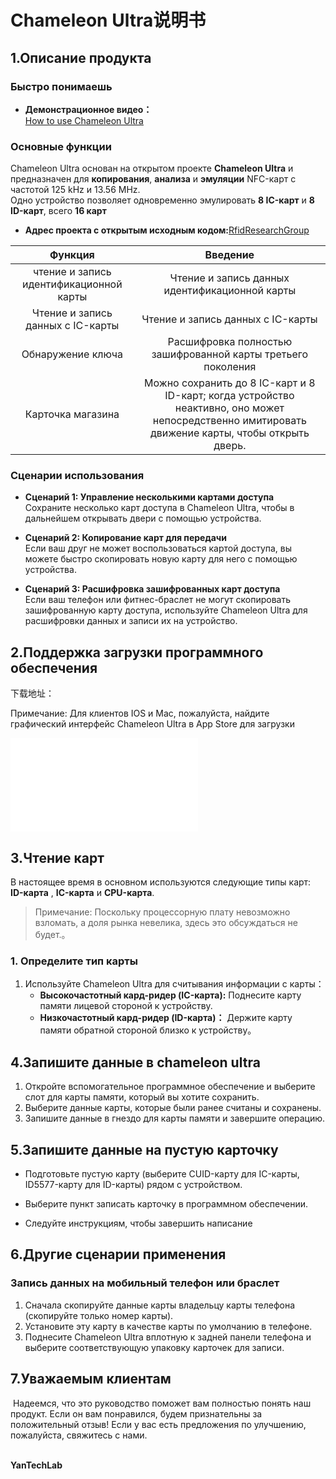 # 

# Chameleon Ultra说明书

## 1.Описание продукта

### Быстро понимаешь

- **Демонстрационное видео：**  
  [How to use Chameleon Ultra](https://www.youtube.com/watch?v=9jtKNJ5-kVY)

### Основные функции

Chameleon Ultra основан на открытом проекте **Chameleon Ultra** и предназначен для **копирования**, **анализа** и **эмуляции** NFC-карт с частотой 125 kHz и 13.56 MHz.  
Одно устройство позволяет одновременно эмулировать **8 IC-карт** и **8 ID-карт**, всего **16 карт**

* **Адрес проекта с открытым исходным кодом:**[RfidResearchGroup](https://github.com/RfidResearchGroup/ChameleonUltra/)

| Функция                                 | Введение                                                                                                                                         |
|:---------------------------------------:|:------------------------------------------------------------------------------------------------------------------------------------------------:|
| чтение и запись идентификационной карты | Чтение и запись данных идентификационной карты                                                                                                   |
| Чтение и запись данных с IC-карты       | Чтение и запись данных с IC-карты                                                                                                                |
| Обнаружение ключа                       | Расшифровка полностью зашифрованной карты третьего поколения                                                                                     |
| Карточка магазина                       | Можно сохранить до 8 IC-карт и 8 ID-карт; когда устройство неактивно, оно может непосредственно имитировать движение карты, чтобы открыть дверь. |

### **Сценарии использования**

- **Сценарий 1: Управление несколькими картами доступа**  
  Сохраните несколько карт доступа в Chameleon Ultra, чтобы в дальнейшем открывать двери с помощью устройства.

- **Сценарий 2: Копирование карт для передачи**  
  Если ваш друг не может воспользоваться картой доступа, вы можете быстро скопировать новую карту для него с помощью устройства.

- **Сценарий 3: Расшифровка зашифрованных карт доступа**  
  Если ваш телефон или фитнес-браслет не могут скопировать зашифрованную карту доступа, используйте Chameleon Ultra для расшифровки данных и записи их на устройство.

## 2.Поддержка загрузки программного обеспечения

下载地址：

Примечание: Для клиентов IOS и Mac, пожалуйста, найдите графический интерфейс Chameleon Ultra в App Store для загрузки

<iframe src="//player.bilibili.com/player.html?bvid=BV1cGC3Y2Ebj&page=1" scrolling="no" border="0" frameborder="no" framespacing="0" allowfullscreen="true"> </iframe>

## 3.Чтение карт

В настоящее время в основном используются следующие типы карт:  **ID-карта** , **IC-карта** и **CPU-карта**.

> Примечание: Поскольку процессорную плату невозможно взломать, а доля рынка невелика, здесь это обсуждаться не будет.。

### 1. Определите тип карты

1. Используйте Chameleon Ultra для считывания информации с карты：
   - **Высокочастотный кард-ридер (IC-карта):** Поднесите карту памяти лицевой стороной к устройству.
   - **Низкочастотный кард-ридер (ID-карта)：** Держите карту памяти обратной стороной близко к устройству。

## 4.Запишите данные в chameleon ultra

1. Откройте вспомогательное программное обеспечение и выберите слот для карты памяти, который вы хотите сохранить.
2. Выберите данные карты, которые были ранее считаны и сохранены. 
3. Запишите данные в гнездо для карты памяти и завершите операцию.

## 5.Запишите данные на пустую карточку

* Подготовьте пустую карту (выберите CUID-карту для IC-карты, ID5577-карту для ID-карты) рядом с устройством.

* Выберите пункт записать карточку в программном обеспечении. 
- Следуйте инструкциям, чтобы завершить написание

## 6.Другие сценарии применения

### Запись данных на мобильный телефон или браслет

1. Сначала скопируйте данные карты владельцу карты телефона (скопируйте только номер карты).
2. Установите эту карту в качестве карты по умолчанию в телефоне.
3. Поднесите Chameleon Ultra вплотную к задней панели телефона и выберите соответствующую упаковку карточек для записи.

## 7.Уважаемым клиентам

 Надеемся, что это руководство поможет вам полностью понять наш продукт. Если он вам понравился, будем признательны за положительный отзыв! Если у вас есть предложения по улучшению, пожалуйста, свяжитесь с нами.

                                                                                                                                **YanTechLab**
